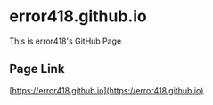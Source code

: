 # error418.github.io

This is error418's GitHub Page

## Page Link
[https://error418.github.io](https://error418.github.io)
